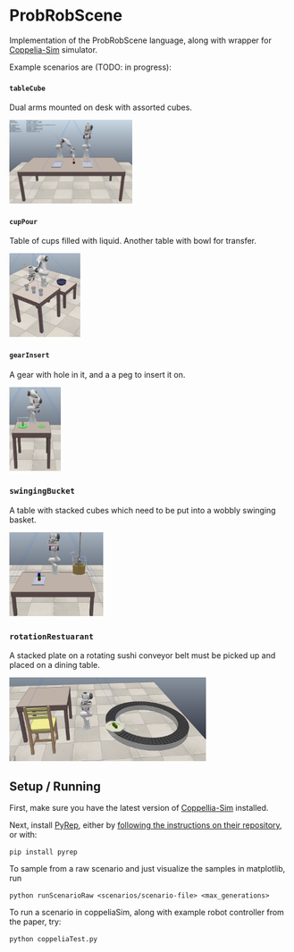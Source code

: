 # ProbRobScene

Implementation of the ProbRobScene language, along with wrapper for
[Coppelia-Sim](https://www.coppeliarobotics.com/) simulator.

Example scenarios are (TODO: in progress):
 
#### `tableCube`

Dual arms mounted on desk with assorted cubes.

 <img src='pictures/dualArm.png' height=150px>

#### `cupPour` 

Table of cups filled with liquid. Another table with bowl for transfer.

<img src='pictures/cupPour.png' height=150px>

#### `gearInsert`

A gear with hole in it, and a a peg to insert it on.

 <img src='pictures/gearInsert.png' height=150px>


### `swingingBucket`

A table with stacked cubes which need to be put into a wobbly swinging basket.

<img src='pictures/swingingBucket.png' height=150px>


### `rotationRestuarant`

A stacked plate on a rotating sushi conveyor belt must be picked up and placed on a dining table.

<img src='pictures/rotationRestaurant.png' height=150px>

## Setup / Running

First, make sure you have the latest version of [Coppellia-Sim](https://www.coppeliarobotics.com/) installed.

Next, install [PyRep](https://github.com/stepjam/PyRep), either by [following the instructions on their repository](https://github.com/stepjam/PyRep), or with:

```
pip install pyrep
```

To sample from a raw scenario and just visualize the samples in matplotlib, run

```
python runScenarioRaw <scenarios/scenario-file> <max_generations>
```

To run a scenario in coppeliaSim, along with example robot controller from the paper, try:

```
python coppeliaTest.py
```